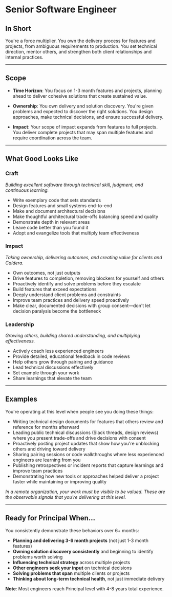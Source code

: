 # Senior Software Engineer

## In Short

You're a force multiplier. You own the delivery process for features and projects, from ambiguous requirements to production. You set technical direction, mentor others, and strengthen both client relationships and internal practices.

---

## Scope

- **Time Horizon**: You focus on 1-3 month features and projects, planning ahead to deliver cohesive solutions that create sustained value.

- **Ownership**: You own delivery and solution discovery. You're given problems and expected to discover the right solutions. You design approaches, make technical decisions, and ensure successful delivery.

- **Impact**: Your scope of impact expands from features to full projects. You deliver complete projects that may span multiple features and require coordination across the team.

---

## What Good Looks Like

### Craft
*Building excellent software through technical skill, judgment, and continuous learning.*

- Write exemplary code that sets standards
- Design features and small systems end-to-end
- Make and document architectural decisions
- Make thoughtful architectural trade-offs balancing speed and quality
- Demonstrate depth in relevant areas
- Leave code better than you found it
- Adopt and evangelize tools that multiply team effectiveness

### Impact
*Taking ownership, delivering outcomes, and creating value for clients and Caldera.*

- Own outcomes, not just outputs
- Drive features to completion, removing blockers for yourself and others
- Proactively identify and solve problems before they escalate
- Build features that exceed expectations
- Deeply understand client problems and constraints
- Improve team practices and delivery speed proactively
- Make clear, documented decisions with group consent—don't let decision paralysis become the bottleneck

### Leadership
*Growing others, building shared understanding, and multiplying effectiveness.*

- Actively coach less experienced engineers
- Provide detailed, educational feedback in code reviews
- Help others grow through pairing and guidance
- Lead technical discussions effectively
- Set example through your work
- Share learnings that elevate the team

---

## Examples

You're operating at this level when people see you doing these things:

- Writing technical design documents for features that others review and reference for months afterward
- Leading public technical discussions (Slack threads, design reviews) where you present trade-offs and drive decisions with consent
- Proactively posting project updates that show how you're unblocking others and driving toward delivery
- Sharing pairing sessions or code walkthroughs where less experienced engineers are learning from you
- Publishing retrospectives or incident reports that capture learnings and improve team practices
- Demonstrating how new tools or approaches helped deliver a project faster while maintaining or improving quality

*In a remote organization, your work must be visible to be valued. These are the observable signals that you're delivering at this level.*

---

## Ready for Principal When...

You consistently demonstrate these behaviors over 6+ months:

- **Planning and delivering 3-6 month projects** (not just 1-3 month features)
- **Owning solution discovery consistently** and beginning to identify problems worth solving
- **Influencing technical strategy** across multiple projects
- **Other engineers seek your input** on technical decisions
- **Solving problems that span** multiple clients or projects
- **Thinking about long-term technical health**, not just immediate delivery

**Note**: Most engineers reach Principal level with 4-8 years total experience.

